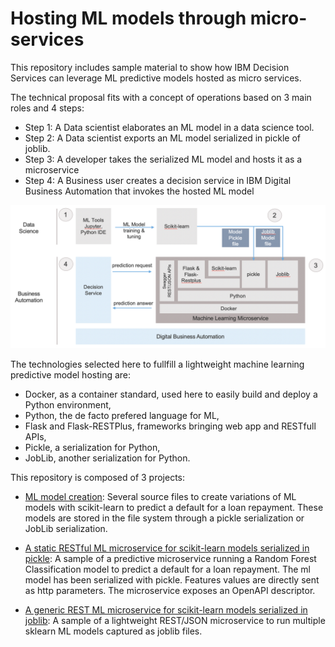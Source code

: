 # Hosting ML models through micro-services

This repository includes sample material to show how IBM Decision Services can leverage ML predictive models hosted as micro services.

The technical proposal fits with a concept of operations based on 3 main roles and 4 steps:
 - Step 1: A Data scientist elaborates an ML model in a data science tool.
 - Step 2: A Data scientist exports an ML model serialized in pickle of joblib.
 - Step 3: A developer takes the serialized ML model and hosts it as a microservice
 - Step 4: A Business user creates a decision service in IBM Digital Business Automation that invokes the hosted ML model
 
 ![Flow](docs/images/ml-microservice-coo.png "ML microservice stack")

The technologies selected here to fullfill a lightweight machine learning predictive model hosting are:
- Docker, as a container standard, used here to easily build and deploy a Python environment,
- Python, the de facto prefered language for ML,
- Flask and Flask-RESTPlus, frameworks bringing web app and RESTfull APIs,
- Pickle, a serialization for Python,
- JobLib, another serialization for Python.


This repository is composed of 3 projects:
- [ML model creation](ml-model-creation/README.md): Several source files to create variations of ML models with scikit-learn to predict a default for a loan repayment. These models are stored in the file system through a pickle serialization or JobLib serialization.

- [A static RESTful ML microservice for scikit-learn models serialized in pickle](ml-model-static-hosting/README.md): A sample of a predictive microservice running a Random Forest Classification model to predict a default for a loan repayment. The ml model has been serialized with pickle. Features values are directly sent as http parameters. The microservice exposes an OpenAPI descriptor.

- [A generic REST ML microservice for scikit-learn models serialized in joblib](ml-model-dynamic-hosting/README.md): A sample of a lightweight REST/JSON microservice to run multiple sklearn ML models captured as joblib files.


